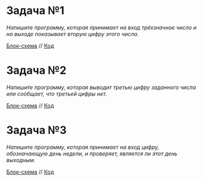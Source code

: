  # Задача №1
 *Напишите программу, которая принимает на вход трёхзначное число и на выходе показывает вторую цифру этого числа.*

[Блок-схема](Task_1/diagram1.png) //
[Код](Task_1/Program.cs)

 # Задача №2
 *Напишите программу, которая выводит третью цифру заданного числа или сообщает, что третьей цифры нет.*

 [Блок-схема]() //
 [Код]()

 # Задача №3
 *Напишите программу, которая принимает на вход цифру, обозначающую день недели, и проверяет, является ли этот день выходным.*

[Блок-схема]() //
[Код]()
